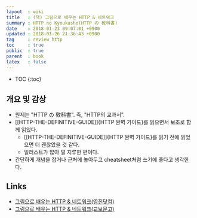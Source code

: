 ```yaml
---
layout  : wiki
title   : (책) 그림으로 배우는 HTTP & 네트워크
summary : HTTP no Kyoukasho(HTTP の 敎科書)
date    : 2018-01-23 09:07:01 +0900
updated : 2018-01-26 21:36:43 +0900
tag     : review http
toc     : true
public  : true
parent  : book
latex   : false
---
```

* TOC
{:toc}

## 개요 및 감상

* 원제는 "HTTP の 敎科書". 즉, "HTTP의 교과서".
* [[HTTP-THE-DEFINITIVE-GUIDE]]{HTTP 완벽 가이드}를 읽으면서 보조로 함께 읽었다.
    * [[HTTP-THE-DEFINITIVE-GUIDE]]{HTTP 완벽 가이드}를 읽기 전에 읽었으면 더 괜찮았을 것 같다.
    * 일러스트가 많아 덜 지루한 편이다.
* 간단하게 개념을 잡거나 근처에 놓아두고 cheatsheet처럼 쓰기에 좋다고 생각한다.

## Links

* [그림으로 배우는 HTTP & 네트워크(영진닷컴)](http://www.youngjin.com/book/book_detail.asp?prod_cd=9788931447897&seq=5470&cate_cd=1&child_cate_cd=10&goPage=1&orderByCd=1&searchType=Y&keyword1=%B1%D7%B8%B2%C0%B8%B7%CE%20%B9%E8%BF%EC%B4%C2%20http )
* [그림으로 배우는 HTTP & 네트워크(교보문고)](http://www.kyobobook.co.kr/product/detailViewKor.laf?barcode=9788931447897 )
